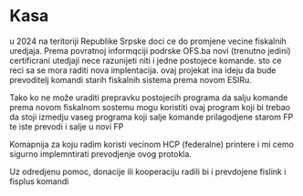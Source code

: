 # Kasa
u 2024 na teritoriji Republike Srpske doci ce do promjene vecine fiskalnih uredjaja.
Prema povratnoj informqciji podrske OFS.ba novi (trenutno jedini) certificrani utedjaji nece razunijeti niti i jedne postojece komande.
sto ce reci sa se mora raditi nova implentacija.
ovaj projekat ina ideju da bude prevoditelj komandi starih fiskalnih sistema prema novom ESIRu.

Tako ko ne može uraditi prepravku postojecih programa da salju komande prema novom fiskalnom sostemu
mogu koristiti ovaj program koji bi trebao da stoji izmedju
vaseg programa koji salje komande prilagodjene starom FP te iste prevodi i salje u novi FP

Komapnija za koju radim koristi vecinom HCP (federalne) printere i mi cemo sigurno implemntirati prevodjenje ovog protokla.

Uz odredjenu pomoc, donacije ili kooperaciju radili bi i prevdojene fislink i fisplus komandi
